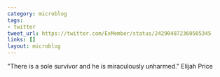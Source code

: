 ```yaml
---
category: microblog
tags:
- twitter
tweet_url: https://twitter.com/ExMember/status/242904872360505345
links: []
layout: microblog
---
```

"There is a sole survivor and he is miraculously unharmed." Elijah Price
